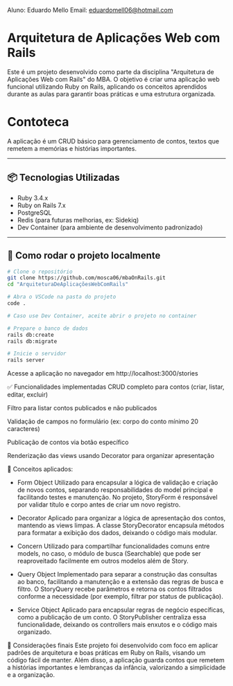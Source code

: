 Aluno: Eduardo Mello
Email: eduardomell06@hotmail.com

# Arquitetura de Aplicações Web com Rails

Este é um projeto desenvolvido como parte da disciplina "Arquitetura de Aplicações Web com Rails" do MBA. O objetivo é criar uma aplicação web funcional utilizando Ruby on Rails, aplicando os conceitos aprendidos durante as aulas para garantir boas práticas e uma estrutura organizada.

# Contoteca

A aplicação é um CRUD básico para gerenciamento de contos, textos que remetem a memórias e histórias importantes.

---

## 📦 Tecnologias Utilizadas

- Ruby 3.4.x  
- Ruby on Rails 7.x  
- PostgreSQL  
- Redis (para futuras melhorias, ex: Sidekiq)  
- Dev Container (para ambiente de desenvolvimento padronizado)  

---

## 🚀 Como rodar o projeto localmente

```bash
# Clone o repositório
git clone https://github.com/mosca06/mbaOnRails.git
cd "ArquiteturaDeAplicaçõesWebComRails"

# Abra o VSCode na pasta do projeto
code .

# Caso use Dev Container, aceite abrir o projeto no container

# Prepare o banco de dados
rails db:create
rails db:migrate

# Inicie o servidor
rails server
```

Acesse a aplicação no navegador em http://localhost:3000/stories

✅ Funcionalidades implementadas
CRUD completo para contos (criar, listar, editar, excluir)

Filtro para listar contos publicados e não publicados

Validação de campos no formulário (ex: corpo do conto mínimo 20 caracteres)

Publicação de contos via botão específico

Renderização das views usando Decorator para organizar apresentação

🧠 Conceitos aplicados:

- Form Object
Utilizado para encapsular a lógica de validação e criação de novos contos, separando responsabilidades do model principal e facilitando testes e manutenção. No projeto, StoryForm é responsável por validar título e corpo antes de criar um novo registro.

- Decorator
Aplicado para organizar a lógica de apresentação dos contos, mantendo as views limpas. A classe StoryDecorator encapsula métodos para formatar a exibição dos dados, deixando o código mais modular.

- Concern
Utilizado para compartilhar funcionalidades comuns entre models, no caso, o módulo de busca (Searchable) que pode ser reaproveitado facilmente em outros modelos além de Story.

- Query Object
Implementado para separar a construção das consultas ao banco, facilitando a manutenção e a extensão das regras de busca e filtro. O StoryQuery recebe parâmetros e retorna os contos filtrados conforme a necessidade (por exemplo, filtrar por status de publicação).

- Service Object
Aplicado para encapsular regras de negócio específicas, como a publicação de um conto. O StoryPublisher centraliza essa funcionalidade, deixando os controllers mais enxutos e o código mais organizado.

📌 Considerações finais
Este projeto foi desenvolvido com foco em aplicar padrões de arquitetura e boas práticas em Ruby on Rails, visando um código fácil de manter. Além disso, a aplicação guarda contos que remetem a histórias importantes e lembranças da infância, valorizando a simplicidade e a organização.

